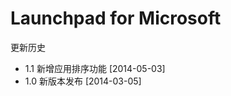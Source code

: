 Launchpad for Microsoft
================

更新历史

- 1.1 新增应用排序功能 [2014-05-03]
- 1.0 新版本发布 [2014-03-05]